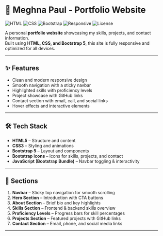 # 💼 Meghna Paul - Portfolio Website

![HTML](https://img.shields.io/badge/HTML5-orange?logo=html5)
![CSS](https://img.shields.io/badge/CSS3-blue?logo=css3)
![Bootstrap](https://img.shields.io/badge/Bootstrap-purple?logo=bootstrap)
![Responsive](https://img.shields.io/badge/Responsive-Yes-brightgreen)
![License](https://img.shields.io/badge/License-MIT-blue)

A personal **portfolio website** showcasing my skills, projects, and contact information.  
Built using **HTML, CSS, and Bootstrap 5**, this site is fully responsive and optimized for all devices.

---



## ✨ Features
- Clean and modern responsive design  
- Smooth navigation with a sticky navbar  
- Highlighted skills with proficiency levels  
- Project showcase with GitHub links  
- Contact section with email, call, and social links  
- Hover effects and interactive elements  

---

## 🛠 Tech Stack
- **HTML5** – Structure and content  
- **CSS3** – Styling and animations  
- **Bootstrap 5** – Layout and components  
- **Bootstrap Icons** – Icons for skills, projects, and contact  
- **JavaScript (Bootstrap Bundle)** – Navbar toggling & interactivity  

---

## 📂 Sections

1. **Navbar** – Sticky top navigation for smooth scrolling  
2. **Hero Section** – Introduction with CTA buttons  
3. **About Section** – Brief bio and key highlights  
4. **Skills Section** – Frontend & backend skills overview  
5. **Proficiency Levels** – Progress bars for skill percentages  
6. **Projects Section** – Featured projects with GitHub links  
7. **Contact Section** – Email, phone, and social media links  

---


